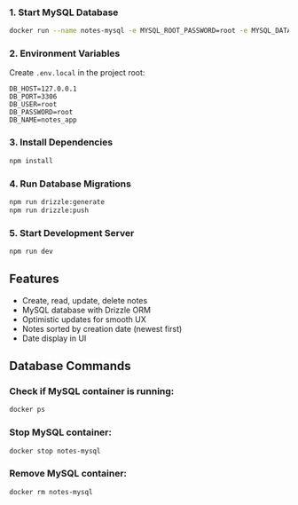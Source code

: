 ### 1. Start MySQL Database

```bash
docker run --name notes-mysql -e MYSQL_ROOT_PASSWORD=root -e MYSQL_DATABASE=notes_app -p 3306:3306 -d mysql:8
```

### 2. Environment Variables

Create `.env.local` in the project root:

```
DB_HOST=127.0.0.1
DB_PORT=3306
DB_USER=root
DB_PASSWORD=root
DB_NAME=notes_app
```

### 3. Install Dependencies

```bash
npm install
```

### 4. Run Database Migrations

```bash
npm run drizzle:generate
npm run drizzle:push
```

### 5. Start Development Server

```bash
npm run dev
```

## Features

- Create, read, update, delete notes
- MySQL database with Drizzle ORM
- Optimistic updates for smooth UX
- Notes sorted by creation date (newest first)
- Date display in UI

## Database Commands

### Check if MySQL container is running:

```bash
docker ps
```

### Stop MySQL container:

```bash
docker stop notes-mysql
```

### Remove MySQL container:

```bash
docker rm notes-mysql
```
